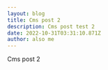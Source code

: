 ```yaml
---
layout: blog
title: Cms post 2
description: Cms post test 2
date: 2022-10-31T03:31:10.871Z
author: also me
---
```

Cms post 2